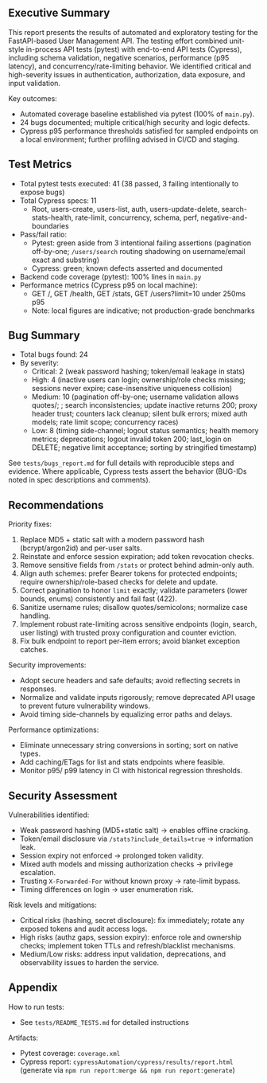 ## Executive Summary

This report presents the results of automated and exploratory testing for the
FastAPI-based User Management API. The testing effort combined unit-style
in-process API tests (pytest) with end-to-end API tests (Cypress), including
schema validation, negative scenarios, performance (p95 latency), and
concurrency/rate-limiting behavior. We identified critical and high-severity
issues in authentication, authorization, data exposure, and input validation.

Key outcomes:
- Automated coverage baseline established via pytest (100% of `main.py`).
- 24 bugs documented; multiple critical/high security and logic defects.
- Cypress p95 performance thresholds satisfied for sampled endpoints on a local
  environment; further profiling advised in CI/CD and staging.


## Test Metrics

- Total pytest tests executed: 41 (38 passed, 3 failing intentionally to expose bugs)
- Total Cypress specs: 11
  - Root, users-create, users-list, auth, users-update-delete, search-stats-health,
    rate-limit, concurrency, schema, perf, negative-and-boundaries
- Pass/fail ratio:
  - Pytest: green aside from 3 intentional failing assertions (pagination off-by-one;
    `/users/search` routing shadowing on username/email exact and substring)
  - Cypress: green; known defects asserted and documented
- Backend code coverage (pytest): 100% lines in `main.py`
- Performance metrics (Cypress p95 on local machine):
  - GET /, GET /health, GET /stats, GET /users?limit=10 under 250ms p95
  - Note: local figures are indicative; not production-grade benchmarks


## Bug Summary

- Total bugs found: 24
- By severity:
  - Critical: 2 (weak password hashing; token/email leakage in stats)
  - High: 4 (inactive users can login; ownership/role checks missing; sessions
    never expire; case-insensitive uniqueness collision)
  - Medium: 10 (pagination off-by-one; username validation allows quotes/; ;
    search inconsistencies; update inactive returns 200; proxy header trust;
    counters lack cleanup; silent bulk errors; mixed auth models; rate limit
    scope; concurrency races)
  - Low: 8 (timing side-channel; logout status semantics; health memory
    metrics; deprecations; logout invalid token 200; last_login on DELETE;
    negative limit acceptance; sorting by stringified timestamp)

See `tests/bugs_report.md` for full details with reproducible steps and
evidence. Where applicable, Cypress tests assert the behavior (BUG-IDs noted in
spec descriptions and comments).


## Recommendations

Priority fixes:
1. Replace MD5 + static salt with a modern password hash (bcrypt/argon2id) and
   per-user salts.
2. Reinstate and enforce session expiration; add token revocation checks.
3. Remove sensitive fields from `/stats` or protect behind admin-only auth.
4. Align auth schemes: prefer Bearer tokens for protected endpoints; require
   ownership/role-based checks for delete and update.
5. Correct pagination to honor `limit` exactly; validate parameters (lower
   bounds, enums) consistently and fail fast (422).
6. Sanitize username rules; disallow quotes/semicolons; normalize case handling.
7. Implement robust rate-limiting across sensitive endpoints (login, search,
   user listing) with trusted proxy configuration and counter eviction.
8. Fix bulk endpoint to report per-item errors; avoid blanket exception catches.

Security improvements:
- Adopt secure headers and safe defaults; avoid reflecting secrets in responses.
- Normalize and validate inputs rigorously; remove deprecated API usage to
  prevent future vulnerability windows.
- Avoid timing side-channels by equalizing error paths and delays.

Performance optimizations:
- Eliminate unnecessary string conversions in sorting; sort on native types.
- Add caching/ETags for list and stats endpoints where feasible.
- Monitor p95/ p99 latency in CI with historical regression thresholds.


## Security Assessment

Vulnerabilities identified:
- Weak password hashing (MD5+static salt) → enables offline cracking.
- Token/email disclosure via `/stats?include_details=true` → information leak.
- Session expiry not enforced → prolonged token validity.
- Mixed auth models and missing authorization checks → privilege escalation.
- Trusting `X-Forwarded-For` without known proxy → rate-limit bypass.
- Timing differences on login → user enumeration risk.

Risk levels and mitigations:
- Critical risks (hashing, secret disclosure): fix immediately; rotate any
  exposed tokens and audit access logs.
- High risks (authz gaps, session expiry): enforce role and ownership checks;
  implement token TTLs and refresh/blacklist mechanisms.
- Medium/Low risks: address input validation, deprecations, and observability
  issues to harden the service.


## Appendix

How to run tests:
- See `tests/README_TESTS.md` for detailed instructions

Artifacts:
- Pytest coverage: `coverage.xml`
- Cypress report: `cypressAutomation/cypress/results/report.html` (generate via
  `npm run report:merge && npm run report:generate`)

